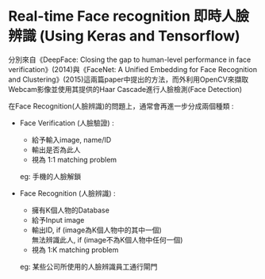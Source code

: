 # Real-time Face recognition 即時人臉辨識 (Using Keras and Tensorflow)
分別來自《DeepFace: Closing the gap to human-level performance in face verification》(2014)與《FaceNet: A Unified Embedding for Face Recognition and Clustering》(2015)這兩篇paper中提出的方法，而外利用OpenCV來擷取Webcam影像並使用其提供的Haar Cascade進行人臉檢測(Face Detection)

在Face Recognition(人臉辨識)的問題上，通常會再進一步分成兩個種類 :
- Face Verification (人臉驗證) : 
  - 給予輸入image, name/ID
  - 輸出是否為此人
  - 視為 1:1 matching problem
  
  eg: 手機的人臉解鎖

- Face Recognition (人臉辨識) : 
  - 擁有K個人物的Database
  - 給予Input image
  - 輸出ID, if (image為K個人物中的其中一個) </br>
  無法辨識此人, if (image不為K個人物中任何一個)
  - 視為 1:K matching problem
  
  eg: 某些公司所使用的人臉辨識員工通行閘門
   
